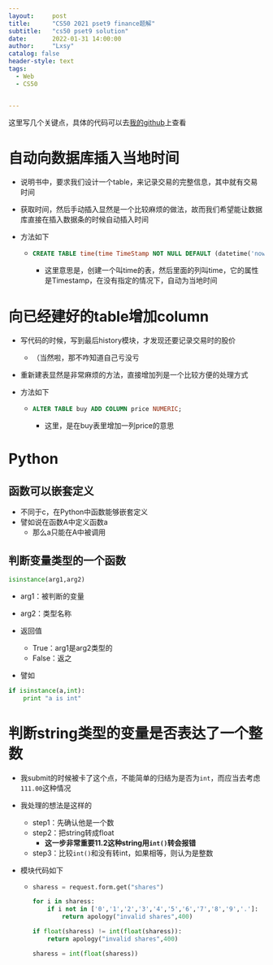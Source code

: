 ```yaml
---
layout:     post
title:      "CS50 2021 pset9 finance题解"
subtitle:   "cs50 pset9 solution"
date:       2022-01-31 14:00:00
author:     "Lxsy"
catalog: false
header-style: text
tags:
  - Web
  - CS50


---
```


这里写几个关键点，具体的代码可以去[我的github](https://github.com/lxsy-xcy/cs50-pset9-finance-solution)上查看

# 自动向数据库插入当地时间

* 说明书中，要求我们设计一个table，来记录交易的完整信息，其中就有交易时间

* 获取时间，然后手动插入显然是一个比较麻烦的做法，故而我们希望能让数据库直接在插入数据条的时候自动插入时间

* 方法如下

  * ```sql
    CREATE TABLE time(time TimeStamp NOT NULL DEFAULT (datetime('now','localtime')));
    ```

    * 这里意思是，创建一个叫time的表，然后里面的列叫time，它的属性是Timestamp，在没有指定的情况下，自动为当地时间

# 向已经建好的table增加column

* 写代码的时候，写到最后history模块，才发现还要记录交易时的股价

  * （当然啦，那不咋知道自己亏没亏

* 重新建表显然是非常麻烦的方法，直接增加列是一个比较方便的处理方式

* 方法如下

  * ```sql
    ALTER TABLE buy ADD COLUMN price NUMERIC;
    ```

    * 这里，是在buy表里增加一列price的意思

# Python

## 函数可以嵌套定义

* 不同于c，在Python中函数能够嵌套定义
* 譬如说在函数A中定义函数a
  * 那么a只能在A中被调用

## 判断变量类型的一个函数

```python
isinstance(arg1,arg2)
```

* arg1：被判断的变量
* arg2：类型名称
* 返回值
  * True：arg1是arg2类型的
  * False：返之

* 譬如

```python 
if isinstance(a,int):
    print "a is int"
```

# 判断string类型的变量是否表达了一个整数

* 我submit的时候被卡了这个点，不能简单的归结为是否为`int`，而应当去考虑`111.00`这种情况

* 我处理的想法是这样的

  * step1：先确认他是一个数
  * step2：把string转成float
    * **这一步非常重要11.2这种string用`int()`转会报错**
  * step3：比较`int()`和没有转int，如果相等，则认为是整数

* 模块代码如下

  * ```python
    sharess = request.form.get("shares")
    
    for i in sharess:
        if i not in ['0','1','2','3','4','5','6','7','8','9','.']:
            return apology("invalid shares",400)
    
    if float(sharess) != int(float(sharess)):
        return apology("invalid shares",400)
    
    sharess = int(float(sharess))
    ```